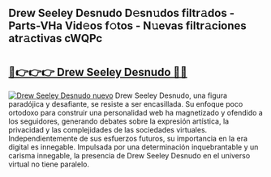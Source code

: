 ## Drew Seeley Desnudo D𝚎sn𝚞dos filtr𝚊dos - Parts-VHa Vid𝚎os f𝚘tos - N𝚞evas filtr𝚊ciones atr𝚊ctivas cWQPc

# <h2><a href="http://mbcbol.tromn.icu/?c=Drew+Seeley+Desnudo">🔗👉👉👉 Drew Seeley Desnudo 🔗🔗</a></h2>

[![Drew Seeley Desnudo nuevo](https://i.imgur.com/pEAQMta.gif)](http://mbcbol.tromn.icu/?c=Drew+Seeley+Desnudo)
Drew Seeley Desnudo, una figura paradójica y desafiante, se resiste a ser encasillada. Su enfoque poco ortodoxo para construir una personalidad web ha magnetizado y ofendido a los seguidores, generando debates sobre la expresión artística, la privacidad y las complejidades de las sociedades virtuales. Independientemente de sus esfuerzos futuros, su importancia en la era digital es innegable. Impulsada por una determinación inquebrantable y un carisma innegable, la presencia de Drew Seeley Desnudo en el universo virtual no tiene paralelo.
